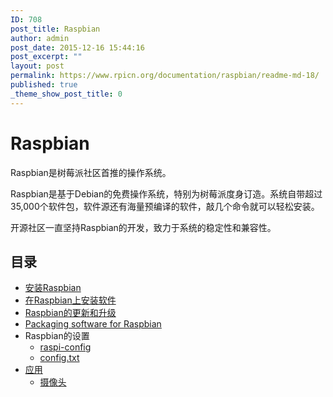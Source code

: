 ```yaml
---
ID: 708
post_title: Raspbian
author: admin
post_date: 2015-12-16 15:44:16
post_excerpt: ""
layout: post
permalink: https://www.rpicn.org/documentation/raspbian/readme-md-18/
published: true
_theme_show_post_title: 0
---
```

# Raspbian

Raspbian是树莓派社区首推的操作系统。

Raspbian是基于Debian的免费操作系统，特别为树莓派度身订造。系统自带超过35,000个软件包，软件源还有海量预编译的软件，敲几个命令就可以轻松安装。

开源社区一直坚持Raspbian的开发，致力于系统的稳定性和兼容性。

## 目录

- [安装Raspbian](../../installation/installing-images/README.md.14)
- [在Raspbian上安装软件](../../linux/software/apt.md)
- [Raspbian的更新和升级](../updating.md)
- [Packaging software for Raspbian](../packaging.md)
- Raspbian的设置
    - [raspi-config](../../configuration/raspi-config.md)
    - [config.txt](../../configuration/config-txt.md)
- [应用](../applications/README.md)
    - [摄像头](../applications/camera.md)
